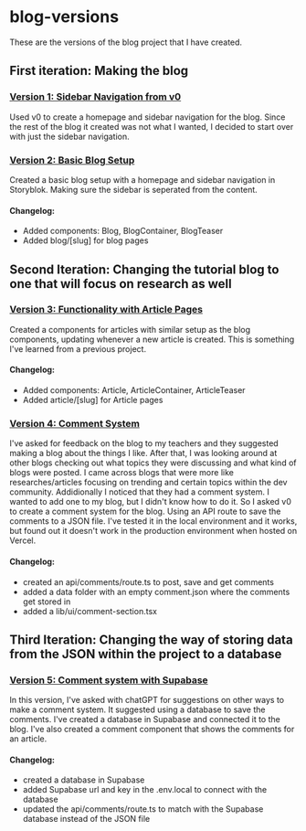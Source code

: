 # blog-versions

These are the versions of the blog project that I have created.
## First iteration: Making the blog

### [Version 1: Sidebar Navigation from v0](./Blog%20V1)

Used v0 to create a homepage and sidebar navigation for the blog. Since the rest of the blog it created was not what I wanted, I decided to start over with just the sidebar navigation.


### [Version 2: Basic Blog Setup](./Blog%20V2)

Created a basic blog setup with a homepage and sidebar navigation in Storyblok. Making sure the sidebar is seperated from the content.
#### Changelog:
- Added components: Blog, BlogContainer, BlogTeaser
- Added blog/[slug] for blog pages


## Second Iteration: Changing the tutorial blog to one that will focus on research as well

### [Version 3: Functionality with Article Pages](./Blog%20V3)

Created a components for articles with similar setup as the blog components, updating whenever a new article is created. This is something I've learned from a previous project.
#### Changelog:
- Added components: Article, ArticleContainer, ArticleTeaser
- Added article/[slug] for Article pages


### [Version 4: Comment System](./Blog%20V4)

I've asked for feedback on the blog to my teachers and they suggested making a blog about the things I like. After that, I was looking around at other blogs checking out what topics they were discussing and what kind of blogs were posted. I came across blogs that were more like researches/articles focusing on trending and certain topics within the dev community. Addidionally I noticed that they had a comment system. I wanted to add one to my blog, but I didn't know how to do it. So I asked v0 to create a comment system for the blog. Using an API route to save the comments to a JSON file. I've tested it in the local environment and it works, but found out it doesn't work in the production environment when hosted on Vercel.
#### Changelog:
- created an api/comments/route.ts to post, save and get comments
- added a data folder with an empty comment.json where the comments get stored in
- added a lib/ui/comment-section.tsx


## Third Iteration: Changing the way of storing data from the JSON within the project to a database

### [Version 5: Comment system with Supabase](./Blog%20V5)

In this version, I've asked with chatGPT for suggestions on other ways to make a comment system. It suggested using a database to save the comments. I've created a database in Supabase and connected it to the blog. I've also created a comment component that shows the comments for an article.
#### Changelog:
- created a database in Supabase
- added Supabase url and key in the .env.local to connect with the database
- updated the api/comments/route.ts to match with the Supabase database instead of the JSON file


